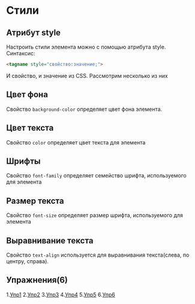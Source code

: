 # Стили
## Атрибут style
Настроить стили элемента можно с помощью атрибута style.
Синтаксис:
```html
<tagname style="свойство:значение;">
```
И свойство, и значение из CSS. Рассмотрим несколько из них

## Цвет фона
Свойство `background-color` определяет цвет фона элемента.

## Цвет текста
Свойство `color` определяет цвет текста для элемента

## Шрифты
Свойство `font-family` определяет семейство шрифта, используемого для элемента

## Размер текста
Свойство `font-size` определяет размер шрифта, используемого для элемента

## Выравнивание текста
Свойство `text-align` используется для выравнивания текста(слева, по центру, справа).

## Упражнения(6)
1.[Упр1](https://codepen.io/Learde/pen/WJRJva)
2.[Упр2](https://codepen.io/Learde/pen/ergrpO)
3.[Упр3](https://codepen.io/Learde/pen/odBdjB)
4.[Упр4](https://codepen.io/Learde/pen/pVRVjB)
5.[Упр5](https://codepen.io/Learde/pen/PeWeZR)
6.[Упр6](https://codepen.io/Learde/pen/JvEvXK)
